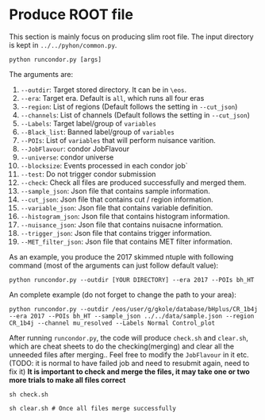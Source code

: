 # Produce ROOT file
This section is mainly focus on producing slim root file. The input directory is kept in `../../pyhon/common.py`.  
```
python runcondor.py [args]
```
The arguments are:
1. `--outdir`: Target stored directory. It can be in `\eos`.
2. `--era`: Target era. Default is `all`, which runs all four eras
3. `--region`: List of regions (Default follows the setting in `--cut_json`)
4. `--channels`: List of channels (Default follows the setting in `--cut_json`) 
5. `--Labels`: Target label/group of `variables`
6. `--Black_list`: Banned label/group of `variables`
7. `--POIs`: List of `variables` that will perform nuisance varition.
8. `--JobFlavour`: condor JobFlavour
9. `--universe`: condor universe
10. `--blocksize`: Events processed in each condor job` 
11. `--test`: Do not trigger condor submission
12. `--check`: Check all files are produced successfully and merged them.
13. `--sample_json`: Json file that contains sample information.
14. `--cut_json`: Json file that contains cut / region information.
15. `--variable_json`: Json file that contains variable definition.
16. `--histogram_json`: Json file that contains histogram information.
17. `--nuisance_json`: Json file that contains nuisacne information.
18. `--trigger_json`: Json file that contains trigger information.
19. `--MET_filter_json`: Json file that contains MET filter information.

As an example, you produce the 2017 skimmed ntuple with following command (most of the arguments can just follow default value):
```
python runcondor.py --outdir [YOUR DIRECTORY] --era 2017 --POIs bh_HT
```
An complete example (do not forget to change the path to your area):
```
python runcondor.py --outdir /eos/user/g/gkole/database/bHplus/CR_1b4j --era 2017 --POIs bh_HT --sample_json ../../data/sample.json --region CR_1b4j --channel mu_resolved --Labels Normal Control_plot
```

After running `runcondor.py`, the code will produce `check.sh` and `clear.sh`, which are cheat sheets to do the checking(merging) and clear all the unneeded files after merging.. Feel free to modify the `JobFlavour` in it etc. (TODO: it is normal to have failed job and need to resubmit again, need to fix it)
**It is important to check and merge the files, it may take one or two more trials to make all files correct**
```
sh check.sh
``` 
```
sh clear.sh # Once all files merge successfully
```

 
